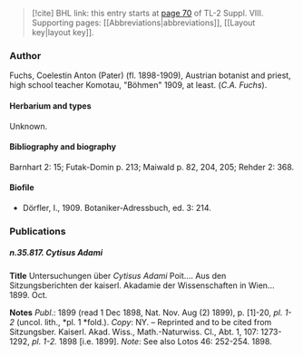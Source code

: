> [!cite] BHL link: this entry starts at [page 70](https://www.biodiversitylibrary.org/item/103832#page/82/mode/1up) of TL-2 Suppl. VIII.
> Supporting pages: [[Abbreviations|abbreviations]], [[Layout key|layout key]].

### Author

Fuchs, Coelestin Anton (Pater) (fl. 1898-1909), Austrian botanist and priest, high school teacher Komotau, "Böhmen" 1909, at least. (*C.A. Fuchs*).

#### Herbarium and types

Unknown.

#### Bibliography and biography

Barnhart 2: 15; Futak-Domin p. 213; Maiwald p. 82, 204, 205; Rehder 2: 368.

#### Biofile

- Dörfler, I., 1909. Botaniker-Adressbuch, ed. 3: 214.

### Publications

##### n.35.817. Cytisus Adami

**Title**
Untersuchungen über *Cytisus Adami* Poit.... Aus den Sitzungsberichten der kaiserl. Akadamie der Wissenschaften in Wien... 1899. Oct.

**Notes**
*Publ*.: 1899 (read 1 Dec 1898, Nat. Nov. Aug (2) 1899), p. \[1\]-20, *pl. 1-2* (uncol. lith., *pl. 1 *fold.). *Copy*: NY. – Reprinted and to be cited from Sitzungsber. Kaiserl. Akad. Wiss., Math.-Naturwiss. Cl., Abt. 1, 107: 1273-1292, *pl. 1-2.* 1898 \[i.e. 1899\].
*Note*: See also Lotos 46: 252-254. 1898.

